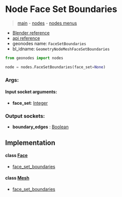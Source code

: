 # Node Face Set Boundaries

> [main](../structure.md) - [nodes](nodes.md) - [nodes menus](nodes_menus.md)

- [Blender reference](https://docs.blender.org/manual/en/latest/modeling/geometry_nodes/mesh/face_set_boundaries.html)
- [api reference](https://docs.blender.org/api/current/bpy.types.GeometryNodeMeshFaceSetBoundaries.html)
- geonodes name: `FaceSetBoundaries`
- bl_idname: `GeometryNodeMeshFaceSetBoundaries`

```python
from geonodes import nodes

node = nodes.FaceSetBoundaries(face_set=None)
```

### Args:

#### Input socket arguments:

- **face_set**: [Integer](Integer.md)

### Output sockets:

- **boundary_edges** : [Boolean](Boolean.md)

## Implementation

#### class [Face](Face.md)

 - [face_set_boundaries](Face.md#face_set_boundaries)
#### class [Mesh](Mesh.md)

 - [face_set_boundaries](Mesh.md#face_set_boundaries)
